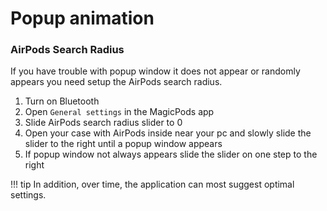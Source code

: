 # Popup animation

### AirPods Search Radius

If you have trouble with popup window it does not appear or randomly appears you need setup the AirPods search radius.

1. Turn on Bluetooth
2. Open `General settings` in the MagicPods app
3. Slide AirPods search radius slider to 0
4. Open your case with AirPods inside near your pc and slowly slide the slider to the right until a popup window appears
5. If popup window not always appears slide the slider on one step to the right

!!! tip
    In addition, over time, the application can most suggest optimal settings.